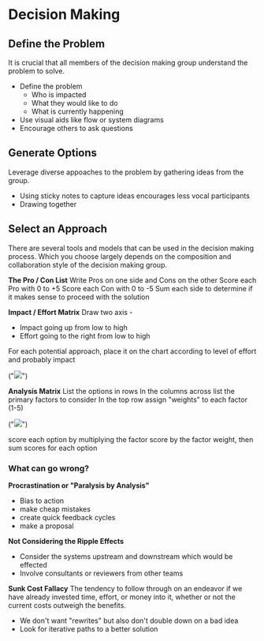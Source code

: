 # Decision Making

## Define the Problem

It is crucial that all members of the decision making group understand the problem to solve. 
* Define the problem
  * Who is impacted
  * What they would like to do
  * What is currently happening
* Use visual aids like flow or system diagrams
* Encourage others to ask questions 

## Generate Options
Leverage diverse appoaches to the problem by gathering ideas from the group. 
* Using sticky notes to capture ideas encourages less vocal participants
* Drawing together


## Select an Approach
There are several tools and models that can be used in the decision making process. Which you choose largely depends on the composition and collaboration style of the decision making group. 

**The Pro / Con List**
Write Pros on one side and Cons on the other
Score each Pro with 0 to +5
Score each Con with 0 to -5
Sum each side to determine if it makes sense to proceed with the solution

**Impact / Effort Matrix**
Draw two axis - 
* Impact going up from low to high
* Effort going to the right from low to high

For each potential approach, place it on the chart according to level of effort and probably impact

("<img src= 'https://cdn-images-1.medium.com/max/800/0*fAxZVRNG9st6Aiji.'/>")

**Analysis Matrix**
List the options in rows
In the columns across list the primary factors to consider
In the top row assign "weights" to each factor (1-5)

("<img src= 'https://d2slcw3kip6qmk.cloudfront.net/marketing/blog/2019Q2/decision-matrix/decision-matrix-restaurant-example-2.png'/>")

score each option by multiplying the factor score by the factor weight, then sum scores for each option

### What can go wrong?

**Procrastination or "Paralysis by Analysis"**
* Bias to action
* make cheap mistakes
* create quick feedback cycles
* make a proposal

**Not Considering the Ripple Effects**
* Consider the systems upstream and downstream which would be effected
* Involve consultants or reviewers from other teams


**Sunk Cost Fallacy**
The tendency to follow through on an endeavor if we have already invested time, effort, or money into it, whether or not the current costs outweigh the benefits.
* We don't want "rewrites" but also don't double down on a bad idea
* Look for iterative paths to a better solution
